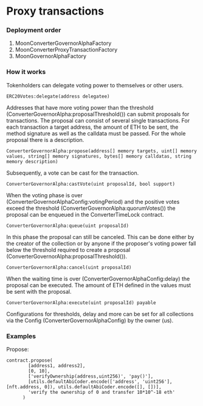 # Proxy transactions

### Deployment order
1. MoonConverterGovernorAlphaFactory
2. MoonConverterProxyTransactionFactory
3. MoonGovernorAlphaFactory

### How it works

Tokenholders can delegate voting power to themselves or other users.
```
ERC20Votes:delegate(address delegatee)
```

Addresses that have more voting power than the threshold (ConverterGovernorAlpha:proposalThreshold()) can submit 
proposals for transactions. The proposal can consist of several single transactions. For each transaction a target 
address, the amount of ETH to be sent, the method signature as well as the calldata must be passed. For the whole 
proposal there is a description.
```
ConverterGovernorAlpha:propose(address[] memory targets, uint[] memory values, string[] memory signatures, bytes[] memory calldatas, string memory description)
```

Subsequently, a vote can be cast for the transaction. 
```
ConverterGovernorAlpha:castVote(uint proposalId, bool support)
```

When the voting phase is over (ConverterGovernorAlphaConfig:votingPeriod) and the positive votes exceed the threshold 
(ConverterGovernorAlpha:quorumVotes()) the proposal can be enqueued in the ConverterTimeLock contract.
```
ConverterGovernorAlpha:queue(uint proposalId)
```

In this phase the proposal can still be canceled. This can be done either by the creator of the collection or by anyone 
if the proposer's voting power fall below the threshold required to create a proposal 
(ConverterGovernorAlpha:proposalThreshold()).
```
ConverterGovernorAlpha:cancel(uint proposalId)
```

When the waiting time is over (ConverterGovernorAlphaConfig:delay) the proposal can be executed. The amount of ETH 
defined in the values must be sent with the proposal.
```
ConverterGovernorAlpha:execute(uint proposalId) payable
```

Configurations for thresholds, delay and more can be set for all collections via the Config 
(ConverterGovernorAlphaConfig) by the owner (us).

### Examples

Propose:
```
contract.propose(
        [address1, address2],
        [0, 10],
        ['verifyOwnership(address,uint256)', 'pay()'],
        [utils.defaultAbiCoder.encode(['address', 'uint256'], [nft.address, 0]), utils.defaultAbiCoder.encode([], [])],
        'verify the ownership of 0 and transfer 10*10^-18 eth'
      )
```